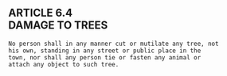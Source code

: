 ## ARTICLE 6.4<br/>DAMAGE TO TREES

```
No person shall in any manner cut or mutilate any tree, not
his own, standing in any street or public place in the
town, nor shall any person tie or fasten any animal or
attach any object to such tree.
```
